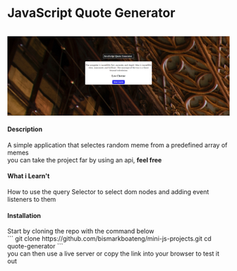 # JavaScript Quote Generator
<br />
<img src="quote-gen.png" alt="quote generator">
<br />
<h4>Description</h4>
A simple application that selectes random meme from a predefined 
array of memes <br />
you can take the project far by using an api, <strong>feel free</strong>
<br />
<h4>What i Learn't</h4>
How to use the query Selector to select dom nodes and 
adding event listeners to them
<br />
<h4>Installation</h4>
Start by cloning the repo with the command below <br />
```
git clone https://github.com/bismarkboateng/mini-js-projects.git 
cd quote-generator
```<br>
you can then use a live server or copy the link into your browser to test it out